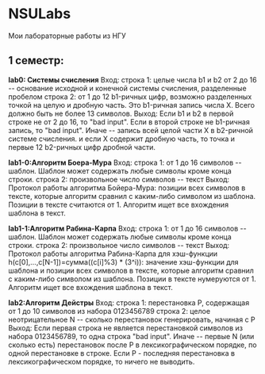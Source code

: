 # NSULabs
Мои лабораторные работы из НГУ

1 семестр:
------------------------------------------------------------------------------------------------------------------------------------------------------------------
  **lab0: Системы счисления**
    Вход:
      строка 1:
        целые числа b1 и b2 от 2 до 16 -- основание исходной и конечной системы счисления, разделенные пробелом
      строка 2:
        от 1 до 12 b1-ричных цифр, возможно разделенных точкой на целую и дробную часть. Это b1-ричная запись числа X. Всего должно быть не более 13 символов.
    Выход:
      Если b1 и b2 в первой строке не от 2 до 16, то "bad input".
	    Если в второй строке не b1-ричная запись, то "bad input".
	    Иначе -- запись всей целой части X в b2-ричной системе счисления.
	    и если X содержит дробную часть, то точка и первые 12 b2-ричных цифр дробной части.
        
  **lab1-0:Алгоритм Боера-Мура**
    Вход:
      строка 1:
        от 1 до 16 символов -- шаблон. Шаблон может содержать любые символы кроме конца строки.
      строкa 2: 
        произвольное число символов -- текст
    Выход:
      Протокол работы алгоритма Бойера-Мура: позиции всех символов в тексте, которые алгоритм сравнил с каким-либо символом из шаблона.
      Позиции в тексте считаются от 1. Алгоритм ищет все вхождения шаблона в текст.

  **lab1-1:Алгоритм Рабина-Карпа**
    Вход:
      строка 1:
        от 1 до 16 символов -- шаблон. Шаблон может содержать любые символы кроме конца строки.
      строкa 2: 
        произвольное число символов -- текст
    Выход:
       Протокол работы алгоритма Рабина-Карпа для хэш-функции h(c[0],...,c[N-1])=сумма((c[i]%3) * (3^i)): значение хэш-функции для шаблона и
       позиции всех символов в тексте, которые алгоритм сравнил с каким-либо символом из шаблона. Позиции в тексте нумеруются от 1.
       Алгоритм ищет все вхождения шаблона в текст.

**lab2:Алгоритм Дейстры**
	Вход:
		строка 1: перестановка P, содержащая от 1 до 10 символов из набора 0123456789
		строка 2: целое неотрицательное N -- сколько перестановок генерировать, начиная с P
	Выход:
		Если первая строка не является перестановкой символов из набора 0123456789, то одна строка "bad input". Иначе -- первые N (или сколько есть) перестановок после P в лексикографическом порядке, по одной перестановке в строке. Если P - последняя перестановка в лексикографическом порядке, то ничего не выводить.

